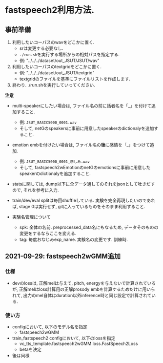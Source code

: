# fastspeech2利用方法.
## 事前準備
1. 利用したいコーパスのwavをどこかに置く.
    - srは変更する必要なし.
    - `./run.sh`を実行する場所からの相対パスを指定する.
    - 例: "../../../dataset/out_JSUT/JSUT/wav"
2. 利用したいコーパスのtextgridをどこかに置く.
    - 例: "../../../dataset/out_JSUT/textgrid"
    - textgridのファイルを基準にファイルリストを作成します.
3. 終わり. ./run.shを実行していってください.

**注意**
- multi-speakerにしたい場合は, ファイル名の前に話者名を「_」を付けて追加すること.
    - 例: `JSUT_BASIC5000_0001.wav`
    - そして, netGのspeakersに事前に用意したspeakerのdictionalyを追加すること.
- emotion embを付けたい場合は, ファイル名の**後**に感情を「_」をつけて追加.
    - 例: `JSUT_BASIC5000_0001_悲しみ.wav`
    - そして, fastspeech2wEmotionのnetGのemotionsに事前に用意したspeakerのdictionalyを追加すること.

- statsに関しては, dump以下に全データ通してのそれをjsonとして吐きだすので, それを参考に入力. 

- train/dev/eval splitは毎回shuffleしている. 実験を完全再現したいのであれば, stage 0は実行せず, gitに入っているものをそのまま利用すること.

- 実験名管理について
    - spk: 全体の名前. preprocessed_data名にもなるため, データそのものの変更をするならここを変える.
    - tag: 毎度おなじみexp_name. 実験名の変更です. 訓練時.

## 2021-09-29: fastspeech2wGMM追加
### 仕様
- devのlossは, 正解melは与えて, pitch, energyを与えないで計算されているが, 正解melはloss計算用の正解prosody embを計算するためだけに用いられて, 出力のmel自体はduration以外inference時と同じ設定で計算されている.

### 使い方
- configにおいて, 以下のモデル名を指定
    - fastspeech2wGMM
- train_fastspeech2 configにおいて, 以下のlossを指定
    - vc_tts_template.fastspeech2wGMM.loss.FastSpeech2Loss
    - betaを決定
- 後は同様
